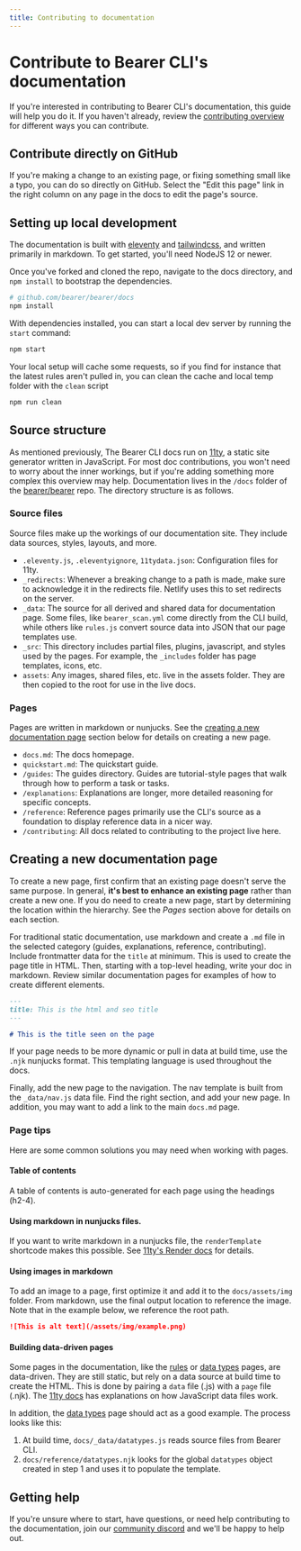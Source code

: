 ```yaml
---
title: Contributing to documentation
---
```


# Contribute to Bearer CLI's documentation

If you're interested in contributing to Bearer CLI's documentation, this guide will help you do it. If you haven't already, review the [contributing overview](/contributing/) for different ways you can contribute.

## Contribute directly on GitHub

If you're making a change to an existing page, or fixing something small like a typo, you can do so directly on GitHub. Select the "Edit this page" link in the right column on any page in the docs to edit the page's source.

## Setting up local development

The documentation is built with [eleventy](https://www.11ty.dev) and [tailwindcss](https://tailwindcss.com/), and written primarily in markdown. To get started, you'll need NodeJS 12 or newer.

Once you've forked and cloned the repo, navigate to the docs directory, and `npm install` to bootstrap the dependencies.

```bash
# github.com/bearer/bearer/docs
npm install
```

With dependencies installed, you can start a local dev server by running the `start` command:

```bash
npm start
```

Your local setup will cache some requests, so if you find for instance that the latest rules aren't pulled in, you can clean the cache and local temp folder with the `clean` script

```bash
npm run clean
```

## Source structure

As mentioned previously, The Bearer CLI docs run on [11ty](https://www.11ty.dev/), a static site generator written in JavaScript. For most doc contributions, you won't need to worry about the inner workings, but if you're adding something more complex this overview may help. Documentation lives in the `/docs` folder of the [bearer/bearer](https://github.com/bearer/bearer) repo. The directory structure is as follows.

### Source files

Source files make up the workings of our documentation site. They include data sources, styles, layouts, and more.

- `.eleventy.js`, `.eleventyignore`, `11tydata.json`: Configuration files for 11ty.
- `_redirects`: Whenever a breaking change to a path is made, make sure to acknowledge it in the redirects file. Netlify uses this to set redirects on the server.
- `_data`: The source for all derived and shared data for documentation page. Some files, like `bearer_scan.yml` come directly from the CLI build, while others like `rules.js` convert source data into JSON that our page templates use.
- `_src`: This directory includes partial files, plugins, javascript, and styles used by the pages. For example, the `_includes` folder has page templates, icons, etc.
- `assets`: Any images, shared files, etc. live in the assets folder. They are then copied to the root for use in the live docs.

### Pages

Pages are written in markdown or nunjucks. See the [creating a new documentation page](#creating-a-new-documentation-page) section below for details on creating a new page.

- `docs.md`: The docs homepage.
- `quickstart.md`: The quickstart guide.
- `/guides`: The guides directory. Guides are tutorial-style pages that walk through how to perform a task or tasks.
- `/explanations`: Explanations are longer, more detailed reasoning for specific concepts.
- `/reference`: Reference pages primarily use the CLI's source as a foundation to display reference data in a nicer way.
- `/contributing`: All docs related to contributing to the project live here.

## Creating a new documentation page

To create a new page, first confirm that an existing page doesn't serve the same purpose. In general, **it's best to enhance an existing page** rather than create a new one. If you do need to create a new page, start by determining the location within the hierarchy. See the _Pages_ section above for details on each section.

For traditional static documentation, use markdown and create a `.md` file in the selected category (guides, explanations, reference, contributing). Include frontmatter data for the `title` at minimum. This is used to create the page title in HTML. Then, starting with a top-level heading, write your doc in markdown. Review similar documentation pages for examples of how to create different elements.

```md
---
title: This is the html and seo title
---

# This is the title seen on the page
```

If your page needs to be more dynamic or pull in data at build time, use the `.njk` nunjucks format. This templating language is used throughout the docs.

Finally, add the new page to the navigation. The nav template is built from the `_data/nav.js` data file. Find the right section, and add your new page. In addition, you may want to add a link to the main `docs.md` page.

### Page tips

Here are some common solutions you may need when working with pages.

#### Table of contents

A table of contents is auto-generated for each page using the headings (h2-4).

#### Using markdown in nunjucks files.

If you want to write markdown in a nunjucks file, the `renderTemplate` shortcode makes this possible. See [11ty's Render docs](https://www.11ty.dev/docs/plugins/render/) for details.

#### Using images in markdown

To add an image to a page, first optimize it and add it to the `docs/assets/img` folder. From markdown, use the final output location to reference the image. Note that in the example below, we reference the root path.

```md
![This is alt text](/assets/img/example.png)
```

#### Building data-driven pages

Some pages in the documentation, like the [rules](/reference/rules/) or [data types](/reference/datatypes/) pages, are data-driven. They are still static, but rely on a data source at build time to create the HTML. This is done by pairing a `data` file (.js) with a `page` file (.njk). The [11ty docs](https://www.11ty.dev/docs/data-js/) has explanations on how JavaScript data files work.

In addition, the [data types](/reference/datatypes/) page should act as a good example. The process looks like this:

1. At build time, `docs/_data/datatypes.js` reads source files from Bearer CLI.
2. `docs/reference/datatypes.njk` looks for the global `datatypes` object created in step 1 and uses it to populate the template.

## Getting help

If you're unsure where to start, have questions, or need help contributing to the documentation, join our [community discord]({{meta.links.discord}}) and we'll be happy to help out.
